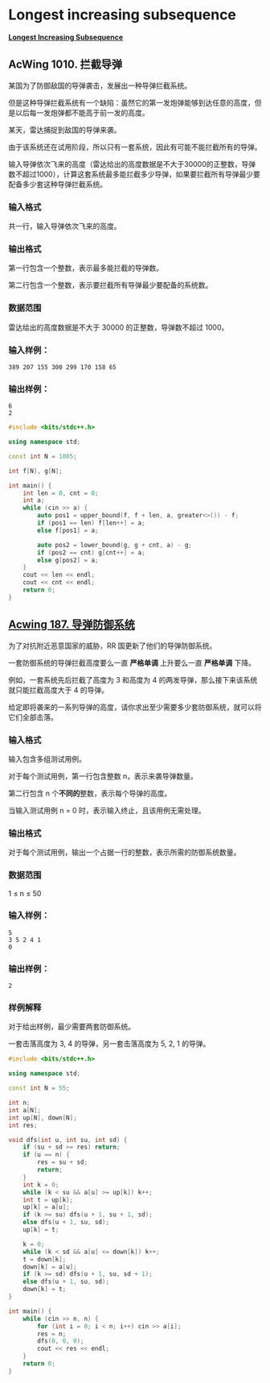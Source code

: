 # Longest increasing subsequence

[**Longest Increasing Subsequence**](Algorithms/Dynamic%20Programming/Longest%20increasing%20subsequence1/Longest%20Increasing%20Subsequence.md)

## AcWing **1010. 拦截导弹**

某国为了防御敌国的导弹袭击，发展出一种导弹拦截系统。

但是这种导弹拦截系统有一个缺陷：虽然它的第一发炮弹能够到达任意的高度，但是以后每一发炮弹都不能高于前一发的高度。

某天，雷达捕捉到敌国的导弹来袭。

由于该系统还在试用阶段，所以只有一套系统，因此有可能不能拦截所有的导弹。

输入导弹依次飞来的高度（雷达给出的高度数据是不大于30000的正整数，导弹数不超过1000），计算这套系统最多能拦截多少导弹，如果要拦截所有导弹最少要配备多少套这种导弹拦截系统。

### **输入格式**

共一行，输入导弹依次飞来的高度。

### **输出格式**

第一行包含一个整数，表示最多能拦截的导弹数。

第二行包含一个整数，表示要拦截所有导弹最少要配备的系统数。

### **数据范围**

雷达给出的高度数据是不大于 30000 的正整数，导弹数不超过 1000。

### **输入样例：**

```
389 207 155 300 299 170 158 65
```

### **输出样例：**

```
6
2
```

```cpp
#include <bits/stdc++.h>

using namespace std;

const int N = 1005;

int f[N], g[N];

int main() {
    int len = 0, cnt = 0;
    int a;
    while (cin >> a) {
        auto pos1 = upper_bound(f, f + len, a, greater<>()) - f;
        if (pos1 == len) f[len++] = a;
        else f[pos1] = a;

        auto pos2 = lower_bound(g, g + cnt, a) - g;
        if (pos2 == cnt) g[cnt++] = a;
        else g[pos2] = a;
    }
    cout << len << endl;
    cout << cnt << endl;
    return 0;
}
```

## [Acwing **187. 导弹防御系统**](https://www.acwing.com/problem/content/description/189/)

为了对抗附近恶意国家的威胁，RR 国更新了他们的导弹防御系统。

一套防御系统的导弹拦截高度要么一直 **严格单调** 上升要么一直 **严格单调** 下降。

例如，一套系统先后拦截了高度为 3 和高度为 4 的两发导弹，那么接下来该系统就只能拦截高度大于 4 的导弹。

给定即将袭来的一系列导弹的高度，请你求出至少需要多少套防御系统，就可以将它们全部击落。

### **输入格式**

输入包含多组测试用例。

对于每个测试用例，第一行包含整数 n，表示来袭导弹数量。

第二行包含 n 个**不同的**整数，表示每个导弹的高度。

当输入测试用例 n = 0 时，表示输入终止，且该用例无需处理。

### **输出格式**

对于每个测试用例，输出一个占据一行的整数，表示所需的防御系统数量。

### **数据范围**

1 ≤ n ≤ 50

### **输入样例：**

```
5
3 5 2 4 1
0
```

### **输出样例：**

```
2
```

### **样例解释**

对于给出样例，最少需要两套防御系统。

一套击落高度为 3, 4 的导弹，另一套击落高度为 5, 2, 1 的导弹。

```cpp
#include <bits/stdc++.h>

using namespace std;

const int N = 55;

int n;
int a[N];
int up[N], down[N];
int res;

void dfs(int u, int su, int sd) {
    if (su + sd >= res) return;
    if (u == n) {
        res = su + sd;
        return;
    }
    int k = 0;
    while (k < su && a[u] >= up[k]) k++;
    int t = up[k];
    up[k] = a[u];
    if (k >= su) dfs(u + 1, su + 1, sd);
    else dfs(u + 1, su, sd);
    up[k] = t;

    k = 0;
    while (k < sd && a[u] <= down[k]) k++;
    t = down[k];
    down[k] = a[u];
    if (k >= sd) dfs(u + 1, su, sd + 1);
    else dfs(u + 1, su, sd);
    down[k] = t;
}

int main() {
    while (cin >> n, n) {
        for (int i = 0; i < n; i++) cin >> a[i];
        res = n;
        dfs(0, 0, 0);
        cout << res << endl;
    }
    return 0;
}
```